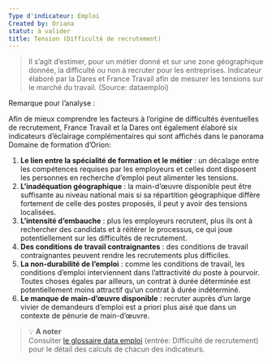```yaml
---
Type d'indicateur: Emploi
Created by: Oriana
statut: à valider
title: Tension (Difficulté de recrutement)
---
```


> Il s’agit d’estimer, pour un métier donné et sur une zone géographique donnée, la difficulté ou non à recruter pour les entreprises. Indicateur élaboré par la Dares et France Travail afin de mesurer les tensions sur le marché du travail. (Source: dataemploi)

Remarque pour l’analyse :

Afin de mieux comprendre les facteurs à l’origine de difficultés éventuelles de recrutement, France Travail et la Dares ont également élaboré six indicateurs d’éclairage complémentaires qui sont affichés dans le panorama Domaine de formation d’Orion:

1. **Le lien entre la spécialité de formation et le métier** : un décalage entre les compétences requises par les employeurs et celles dont disposent les personnes en recherche d’emploi peut alimenter les tensions.
2. **L’inadéquation géographique** : la main-d’œuvre disponible peut être suffisante au niveau national mais si sa répartition géographique diffère fortement de celle des postes proposés, il peut y avoir des tensions localisées.
3. **L’intensité d’embauche** : plus les employeurs recrutent, plus ils ont à rechercher des candidats et à réitérer le processus, ce qui joue potentiellement sur les difficultés de recrutement.
4. **Des conditions de travail contraignantes** : des conditions de travail contraignantes peuvent rendre les recrutements plus difficiles.
5. **La non-durabilité de l’emploi** : comme les conditions de travail, les conditions d’emploi interviennent dans l’attractivité du poste à pourvoir. Toutes choses égales par ailleurs, un contrat à durée déterminée est potentiellement moins attractif qu’un contrat à durée indéterminé.
6. **Le manque de main-d’œuvre disponible** : recruter auprès d’un large vivier de demandeurs d’emploi est a priori plus aisé que dans un contexte de pénurie de main-d’œuvre.


>💡 **A noter**  
>Consulter [le glossaire data emploi](https://dataemploi.francetravail.fr/emploi/glossaire) (entrée: Difficulté de recrutement) pour le détail des calculs de chacun des indicateurs.

